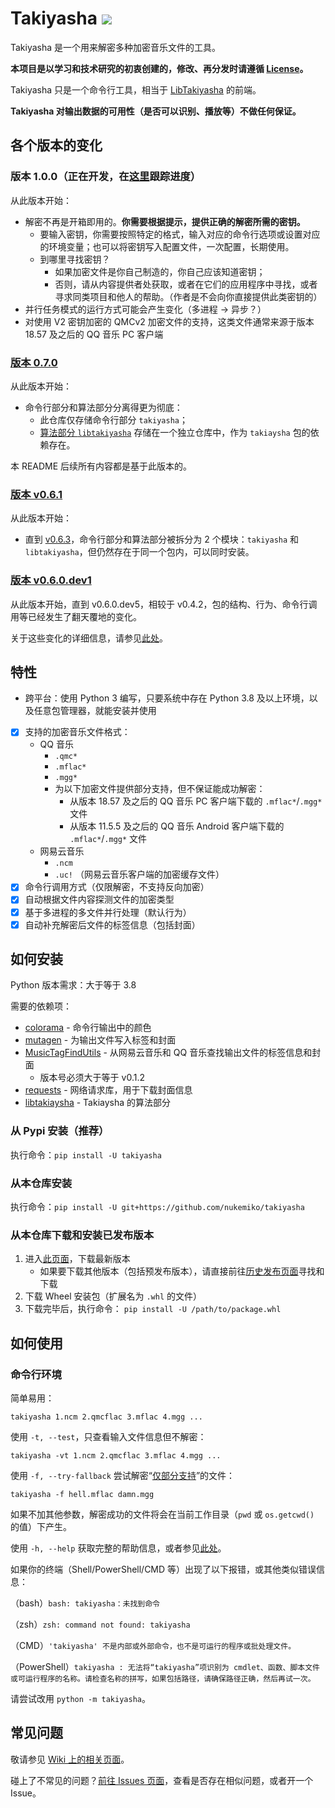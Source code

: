 # Takiyasha ![](https://img.shields.io/badge/Python-3.8+-red)

Takiyasha 是一个用来解密多种加密音乐文件的工具。

**本项目是以学习和技术研究的初衷创建的，修改、再分发时请遵循 [License](LICENSE)。**

Takiyasha 只是一个命令行工具，相当于 [LibTakiyasha](https://github.com/nukemiko/libtakiyasha) 的前端。

**Takiyasha 对输出数据的可用性（是否可以识别、播放等）不做任何保证。**

## 各个版本的变化

### 版本 1.0.0（正在开发，在[这里](https://github.com/nukemiko/takiyasha/tree/1.x)跟踪进度）

从此版本开始：

-   解密不再是开箱即用的。**你需要根据提示，提供正确的解密所需的密钥。**
    -   要输入密钥，你需要按照特定的格式，输入对应的命令行选项或设置对应的环境变量；也可以将密钥写入配置文件，一次配置，长期使用。
    -   到哪里寻找密钥？
        -   如果加密文件是你自己制造的，你自己应该知道密钥；
        -   否则，请从内容提供者处获取，或者在它们的应用程序中寻找，或者寻求同类项目和他人的帮助。（作者是不会向你直接提供此类密钥的）
-   并行任务模式的运行方式可能会产生变化（多进程 -> 异步？）
-   对使用 V2 密钥加密的 QMCv2 加密文件的支持，这类文件通常来源于版本 18.57 及之后的 QQ 音乐 PC 客户端

### [版本 0.7.0](https://github.com/nukemiko/takiyasha/releases/tag/0.7.0)

从此版本开始：

-   命令行部分和算法部分分离得更为彻底：
    -   此仓库仅存储命令行部分 `takiyasha`；
    -   [算法部分 `libtakiyasha`](https://github.com/nukemiko/libtakiyasha) 存储在一个独立仓库中，作为 `takiaysha` 包的依赖存在。

本 README 后续所有内容都是基于此版本的。

### [版本 v0.6.1](https://github.com/nukemiko/takiyasha/releases/tag/v0.6.1-1)

从此版本开始：

-   直到 [v0.6.3](https://github.com/nukemiko/takiyasha/releases/tag/v0.6.3)，命令行部分和算法部分被拆分为 2 个模块：`takiyasha` 和 `libtakiyasha`，但仍然存在于同一个包内，可以同时安装。

### [版本 v0.6.0.dev1](https://github.com/nukemiko/takiyasha/releases/tag/v0.6.0.dev1)

从此版本开始，直到 v0.6.0.dev5，相较于 v0.4.2，包的结构、行为、命令行调用等已经发生了翻天覆地的变化。

关于这些变化的详细信息，请参见[此处](https://github.com/nukemiko/takiyasha/releases/tag/v0.6.0.dev1)。

## 特性

-   跨平台：使用 Python 3 编写，只要系统中存在 Python 3.8 及以上环境，以及任意包管理器，就能安装并使用
-   [x] <span id="supported_formats">支持的加密音乐文件格式</span>：
    -   QQ 音乐
        -   `.qmc*`
        -   `.mflac*`
        -   `.mgg*`
        -   为以下加密文件提供部分支持，但不保证能成功解密：
            -   从版本 18.57 及之后的 QQ 音乐 PC 客户端下载的 `.mflac*`/`.mgg*` 文件
            -   从版本 11.5.5 及之后的 QQ 音乐 Android 客户端下载的 `.mflac*`/`.mgg*` 文件
    -   网易云音乐
        -   `.ncm`
        -   `.uc!` （网易云音乐客户端的加密缓存文件）
-   [x] 命令行调用方式（仅限解密，不支持反向加密）
-   [x] 自动根据文件内容探测文件的加密类型
-   [x] 基于多进程的多文件并行处理（默认行为）
-   [x] 自动补充解密后文件的标签信息（包括封面）

## 如何安装

Python 版本需求：大于等于 3.8

需要的依赖项：

-   [colorama](https://pypi.org/project/colorama) - 命令行输出中的颜色
-   [mutagen](https://pypi.org/project/mutagen) - 为输出文件写入标签和封面
-   [MusicTagFindUtils](https://pypi.org/project/MusicTagFindUtils) - 从网易云音乐和 QQ 音乐查找输出文件的标签信息和封面
    -   版本号必须大于等于 v0.1.2
-   [requests](https://pypi.org/project/requests) - 网络请求库，用于下载封面信息
-   [libtakiaysha](https://pypi.org/project/libtakiyasha) - Takiaysha 的算法部分

### 从 Pypi 安装（推荐）

执行命令：`pip install -U takiyasha`

### 从本仓库安装

执行命令：`pip install -U git+https://github.com/nukemiko/takiyasha`

### 从本仓库下载和安装已发布版本

1. 进入[此页面](https://github.com/nukemiko/takiyasha/releases/latest)，下载最新版本
    - 如果要下载其他版本（包括预发布版本），请直接前往[历史发布页面](https://github.com/nukemiko/takiyasha/releases)寻找和下载
2. 下载 Wheel 安装包（扩展名为 `.whl` 的文件）
3. 下载完毕后，执行命令：
   `pip install -U /path/to/package.whl`

## 如何使用

### 命令行环境

简单易用：

`takiyasha 1.ncm 2.qmcflac 3.mflac 4.mgg ...`

使用 `-t, --test`，只查看输入文件信息但不解密：

`takiyasha -vt 1.ncm 2.qmcflac 3.mflac 4.mgg ...`

使用 `-f, --try-fallback` 尝试解密“[仅部分支持](#supported_formats)”的文件：

`takiyasha -f hell.mflac damn.mgg`

如果不加其他参数，解密成功的文件将会在当前工作目录（`pwd` 或 `os.getcwd()` 的值）下产生。

使用 `-h, --help` 获取完整的帮助信息，或者参见[此处](https://github.com/nukemiko/takiyasha/wiki/%E5%9C%A8%E5%91%BD%E4%BB%A4%E8%A1%8C%E4%B8%AD%E4%BD%BF%E7%94%A8)。

如果你的终端（Shell/PowerShell/CMD 等）出现了以下报错，或其他类似错误信息：

（bash）`bash: takiyasha：未找到命令`

（zsh）`zsh: command not found: takiyasha`

（CMD）`'takiyasha' 不是内部或外部命令，也不是可运行的程序或批处理文件。`

（PowerShell）`takiyasha : 无法将“takiyasha”项识别为 cmdlet、函数、脚本文件或可运行程序的名称。请检查名称的拼写，如果包括路径，请确保路径正确，然后再试一次。`

请尝试改用 `python -m takiyasha`。

## 常见问题

敬请参见 [Wiki 上的相关页面](https://github.com/nukemiko/takiyasha/wiki/%E5%B8%B8%E8%A7%81%E9%97%AE%E9%A2%98)。

碰上了不常见的问题？[前往 Issues 页面](https://github.com/nukemiko/takiyasha/issues)，查看是否存在相似问题，或者开一个 Issue。
